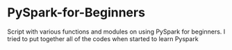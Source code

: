 # PySpark-for-Beginners
Script with various functions and modules on using PySpark for beginners. I tried to put together all of the codes  when started to learn Pyspark

